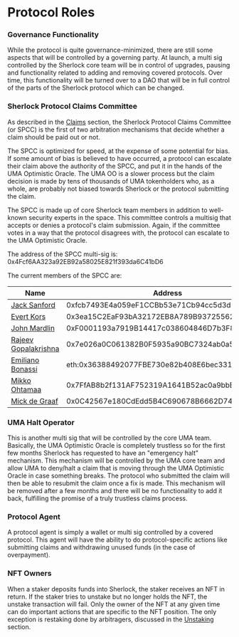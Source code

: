 # Protocol Roles

### Governance Functionality
While the protocol is quite governance-minimized, there are still some aspects that will be controlled by a governing party. At launch, a multi sig controlled by the Sherlock core team will be in control of upgrades, pausing and functionality related to adding and removing covered protocols. Over time, this functionality will be turned over to a DAO that will be in full control of the parts of the Sherlock protocol which can be changed. 

### Sherlock Protocol Claims Committee
As described in the [Claims](https://docs.sherlock.xyz/claims/claims-process) section, the Sherlock Protocol Claims Committee (or SPCC) is the first of two arbitration mechanisms that decide whether a claim should be paid out or not. 

The SPCC is optimized for speed, at the expense of some potential for bias. If some amount of bias is believed to have occurred, a protocol can escalate their claim above the authority of the SPCC, and put it in the hands of the UMA Optimistic Oracle. The UMA OO is a slower process but the claim decision is made by tens of thousands of UMA tokenholders who, as a whole, are probably not biased towards Sherlock or the protocol submitting the claim. 

The SPCC is made up of core Sherlock team members in addition to well-known security experts in the space. This committee controls a multisig that accepts or denies a protocol's claim submission. Again, if the committee votes in a way that the protocol disagrees with, the protocol can escalate to the UMA Optimistic Oracle. 

The address of the SPCC multi-sig is: 0x4Fcf6AA323a92EB92a58025E821f393da6C41bD6

The current members of the SPCC are:

| Name                    | Address                                                                                                                |
| ----------------------- | ---------------------------------------------------------------------------------------------------------------------- |
| [Jack Sanford](https://twitter.com/jack__sanford) | 0xfcb7493E4a059eF1CCBb53e71Cb94cc5d3d380bf |
| [Evert Kors](https://twitter.com/Evert0x) | 0x3ea15C2EaF93bA32172EB8A789B937255624c24c |
| [John Mardlin](https://twitter.com/maurelian_) | 0xF0001193a7919B14417c038604846D7b3F8F4BC3 |
| [Rajeev Gopalakrishna](https://twitter.com/0xRajeev) | 0x7e026a0C061382B0F5935a90BC7324ab0a5A3aCc |
| [Emiliano Bonassi](https://twitter.com/emilianobonassi) | eth:0x36388492077FBE730e82b408E6bec3318C54d6c3 |
| [Mikko Ohtamaa](https://twitter.com/moo9000) | 0x7FfAB8b2f131AF752319A1641B52ac0a9bbB41B7 |
| [Mick de Graaf](https://twitter.com/MickdeG010) | 0x0C42567e180CdEdd5B4C690678B6662D74193457 |


### UMA Halt Operator
This is another multi sig that will be controlled by the core UMA team. Basically, the UMA Optimistic Oracle is completely trustless so for the first few months Sherlock has requested to have an "emergency halt" mechanism. This mechanism will be controlled by the UMA core team and allow UMA to deny/halt a claim that is moving through the UMA Optimistic Oracle in case something breaks. The protocol who submitted the claim will then be able to resubmit the claim once a fix is made. This mechanism will be removed after a few months and there will be no functionality to add it back, fulfilling the promise of a truly trustless claims process. 

### Protocol Agent
A protocol agent is simply a wallet or multi sig controlled by a covered protocol. This agent will have the ability to do protocol-specific actions like submitting claims and withdrawing unused funds (in the case of overpayment). 

### NFT Owners
When a staker deposits funds into Sherlock, the staker receives an NFT in return. If the staker tries to unstake but no longer holds the NFT, the unstake transaction will fail. Only the owner of the NFT at any given time can do important actions that are specific to the NFT position. The only exception is restaking done by arbitragers, discussed in the [Unstaking](https://docs.sherlock.xyz/stakers/lockup-period#unstaking) section. 

